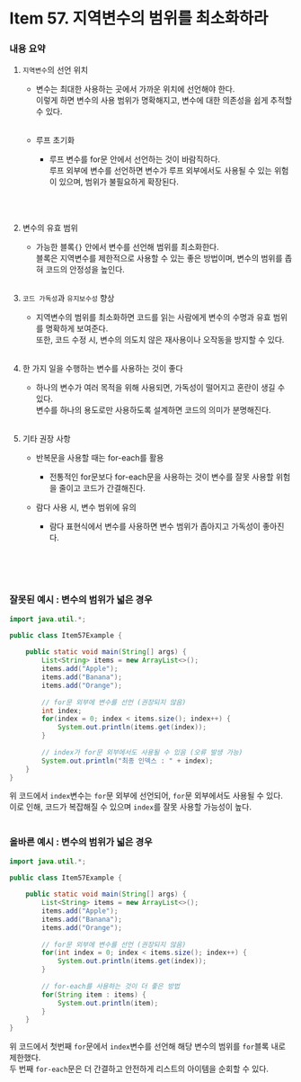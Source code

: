 # Item 57. 지역변수의 범위를 최소화하라

### 내용 요약 <br>
1. `지역변수`의 선언 위치
    - 변수는 최대한 사용하는 곳에서 가까운 위치에 선언해야 한다. <br>
      이렇게 하면 변수의 사용 범위가 명확해지고, 변수에 대한 의존성을 쉽게 추적할 수 있다. <br><br>
    
    - 루프 초기화
      - 루프 변수를 for문 안에서 선언하는 것이 바람직하다. <br>
        루프 외부에 변수를 선언하면 변수가 루프 외부에서도 사용될 수 있는 위험이 있으며, 범위가 불필요하게 확장된다.

<br><br>

2. 변수의 유효 범위
    - 가능한 블록`{}` 안에서 변수를 선언해 범위를 최소화한다. <br>
      블록은 지역변수를 제한적으로 사용할 수 있는 좋은 방법이며, 변수의 범위를 좁혀 코드의 안정성을 높인다. <br><br>


3. `코드 가독성`과 `유지보수성` 향상
    - 지역변수의 범위를 최소화하면 코드를 읽는 사람에게 변수의 수명과 유효 범위를 명확하게 보여준다. <br>
      또한, 코드 수정 시, 변수의 의도치 않은 재사용이나 오작동을 방지할 수 있다. <br><br>


4. 한 가지 일을 수행하는 변수를 사용하는 것이 좋다
    - 하나의 변수가 여러 목적을 위해 사용되면, 가독성이 떨어지고 혼란이 생길 수 있다. <br>
      변수를 하나의 용도로만 사용하도록 설계하면 코드의 의미가 분명해진다. <br><br>


5. 기타 권장 사항
   - 반복문을 사용할 때는 for-each를 활용
     - 전통적인 for문보다 for-each문을 사용하는 것이 변수를 잘못 사용할 위험을 줄이고 코드가 간결해진다. <br>
     
   - 람다 사용 시, 변수 범위에 유의
     - 람다 표현식에서 변수를 사용하면 변수 범위가 좁아지고 가독성이 좋아진다. <br><br>



<br><br>


### 잘못된 예시 : 변수의 범위가 넓은 경우
```java
import java.util.*;

public class Item57Example {
    
    public static void main(String[] args) {
        List<String> items = new ArrayList<>();
        items.add("Apple");
        items.add("Banana");
        items.add("Orange");
        
        // for문 외부에 변수를 선언 (권장되지 않음)
        int index;
        for(index = 0; index < items.size(); index++) {
            System.out.println(items.get(index));
        }
        
        // index가 for문 외부에서도 사용될 수 있음 (오류 발생 가능)
        System.out.println("최종 인덱스 : " + index);
    }
}
```
위 코드에서 `index`변수는 `for`문 외부에 선언되어, `for`문 외부에서도 사용될 수 있다. <br>
이로 인해, 코드가 복잡해질 수 있으며 `index`를 잘못 사용할 가능성이 높다. <br><br>





### 올바른 예시 : 변수의 범위가 넓은 경우
```java
import java.util.*;

public class Item57Example {
    
    public static void main(String[] args) {
        List<String> items = new ArrayList<>();
        items.add("Apple");
        items.add("Banana");
        items.add("Orange");
        
        // for문 외부에 변수를 선언 (권장되지 않음)
        for(int index = 0; index < items.size(); index++) {
            System.out.println(items.get(index));
        }
        
        // for-each를 사용하는 것이 더 좋은 방법
        for(String item : items) {
            System.out.println(item);    
        }
    }
}
```
위 코드에서 첫번째 `for`문에서 `index`변수를 선언해 해당 변수의 범위를 `for`블록 내로 제한했다. <br>
두 번째 `for-each`문은 더 간결하고 안전하게 리스트의 아이템을 순회할 수 있다. <br><br>





